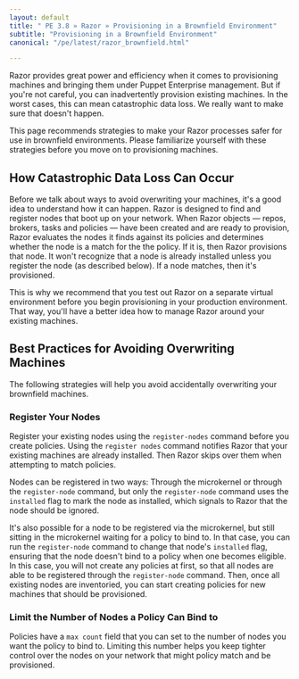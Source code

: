 ```yaml
---
layout: default
title: " PE 3.8 » Razor » Provisioning in a Brownfield Environment"
subtitle: "Provisioning in a Brownfield Environment"
canonical: "/pe/latest/razor_brownfield.html"

---
```


Razor provides great power and efficiency when it comes to provisioning machines and bringing them under Puppet Enterprise management. But if you're not careful, you can inadvertently provision existing machines. In the worst cases, this can mean catastrophic data loss. We really want to make sure that doesn't happen.

This page recommends strategies to make your Razor processes safer for use in brownfield environments. Please familiarize yourself with these strategies before you move on to provisioning machines.

## How Catastrophic Data Loss Can Occur

Before we talk about ways to avoid overwriting your machines, it's a good idea to understand how it can happen. Razor is designed to find and register nodes that boot up on your network. When Razor objects &#8212; repos, brokers, tasks and policies &#8212; have been created and are ready to provision, Razor evaluates the nodes it finds against its policies and determines whether the node is a match for the the policy. If it is, then Razor provisions that node. It won't recognize that a node is already installed unless you register the node (as described below). If a node matches, then it's provisioned.

This is why we recommend that you test out Razor on a separate virtual environment before you begin provisioning in your production environment. That way, you'll have a better idea how to manage Razor around your existing machines.

## Best Practices for Avoiding Overwriting Machines

The following strategies will help you avoid accidentally overwriting your brownfield machines.

### Register Your Nodes

Register your existing nodes using the `register-nodes` command before you create policies. Using the `register nodes` command notifies Razor that your existing machines are already installed. Then Razor skips over them when attempting to match policies.

Nodes can be registered in two ways: Through the microkernel or through the `register-node` command, but only the `register-node` command uses the `installed` flag to mark the node as installed, which signals to Razor that the node should be ignored.

It's also possible for a node to be registered via the microkernel, but still sitting in the microkernel waiting for a policy to bind to. In that case, you can run the `register-node` command to change that node's `installed` flag, ensuring that the node doesn't bind to a policy when one becomes eligible. In this case, you will not create any policies at first, so that all nodes are able to be registered through the `register-node` command. Then, once all existing nodes are inventoried, you can start creating policies for new machines that should be provisioned.

### Limit the Number of Nodes a Policy Can Bind to

Policies have a `max count` field that you can set to the number of nodes you want the policy to bind to. Limiting this number helps you keep tighter control over the nodes on your network that might policy match and be provisioned.





